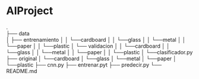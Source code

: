 # AIProject
.\
├── data\
│   ├── entrenamiento
│   │   └──cardboard
│   │   └──glass
│   │   └──metal
│   │   └──paper
│   │   └──plastic
│   └── validacion
│   │   └──cardboard
│   │   └──glass
│   │   └──metal
│   │   └──paper
│   │   └──plastic
│   └──clasificador.py
├── original
│   └──cardboard
│   └──glass
│   └──metal
│   └──paper
│   └──plastic
├── cnn.py
├── entrenar.pyt
├── predecir.py
└── README.md
